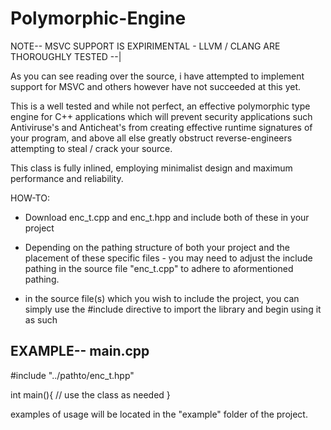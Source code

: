 # Polymorphic-Engine

NOTE-- MSVC SUPPORT IS EXPIRIMENTAL - LLVM / CLANG ARE THOROUGHLY TESTED --|

As you can see reading over the source, i have attempted to implement support for MSVC and others however have not succeeded at this yet. 

This is a well tested and while not perfect, an effective polymorphic type engine for C++ applications which will prevent security applications such Antiviruse's and Anticheat's from creating effective runtime signatures of your program, and above all else greatly obstruct reverse-engineers attempting to steal / crack your source.

This class is fully inlined, employing minimalist design and maximum performance and reliability.

HOW-TO:

* Download enc_t.cpp and enc_t.hpp and include both of these in your project  

* Depending on the pathing structure of both your project and the placement of these specific files - you may need to adjust the include pathing in the source file "enc_t.cpp" to adhere to aformentioned pathing.

* in the source file(s) which you wish to include the project, you can simply use the #include directive to import the library and begin using it as such


EXAMPLE--
main.cpp 
-----------------------------------
#include "../pathto/enc_t.hpp"

int main(){
  // use the class as needed
}

examples of usage will be located in the "example" folder of the project.
